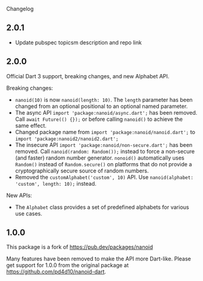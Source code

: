Changelog

## 2.0.1

- Update pubspec topicsm description and repo link

## 2.0.0

Official Dart 3 support, breaking changes, and new Alphabet API.

Breaking changes:
- `nanoid(10)` is now `nanoid(length: 10)`. The `length` parameter has been changed from an optional positional to an optional named parameter.
- The async API `import 'package:nanoid/async.dart';` has been removed. Call `await Future(() {});` or  before calling `nanoid()` to achieve the same effect.
- Changed package name from `import 'package:nanoid/nanoid.dart';` to `import 'package:nanoid2/nanoid2.dart';`
- The insecure API `import 'package:nanoid/non-secure.dart';` has been removed. Call `nanoid(random: Random());` instead to force a non-secure (and faster) random number generator.
  `nonoid()` automatically uses `Random()` instead of `Random.secure()` on platforms that do not provide a cryptographically secure source of random numbers.
- Removed the `customAlphabet('custom', 10)` API. Use `nanoid(alphabet: 'custom', length: 10);` instead.

New APIs:
- The `Alphabet` class provides a set of predefined alphabets for various use cases.

## 1.0.0

This package is a fork of https://pub.dev/packages/nanoid

Many features have been removed to make the API more Dart-like.
Please get support for 1.0.0 from the original package at https://github.com/pd4d10/nanoid-dart.